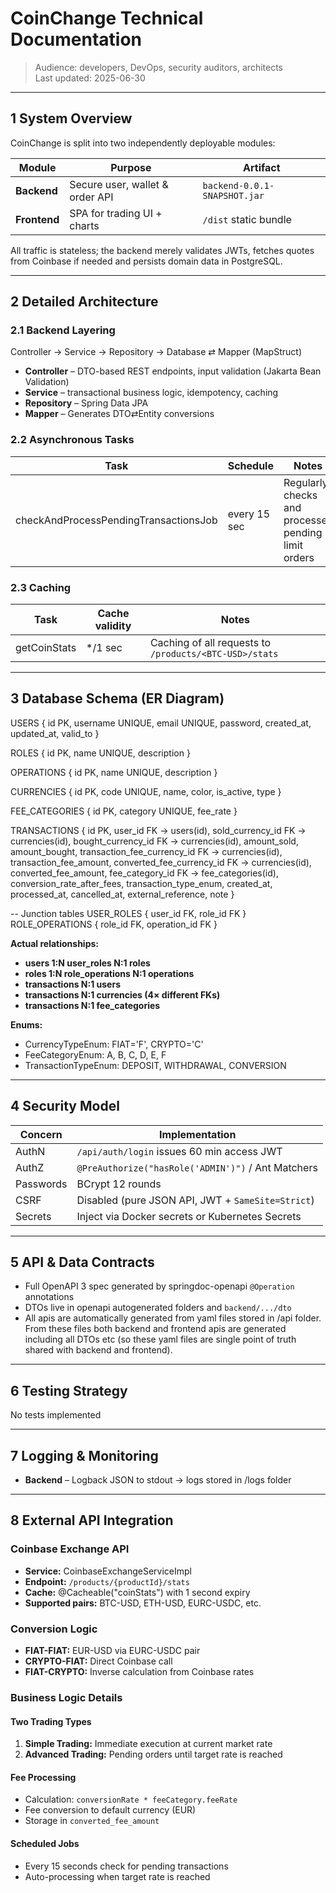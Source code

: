 # CoinChange Technical Documentation

> Audience: developers, DevOps, security auditors, architects  
> Last updated: 2025-06-30

---

## 1   System Overview
CoinChange is split into two independently deployable modules:

| Module   | Purpose                                       | Artifact        |
|----------|-----------------------------------------------|-----------------|
| **Backend** | Secure user, wallet & order API            | `backend-0.0.1-SNAPSHOT.jar` |
| **Frontend** | SPA for trading UI + charts               | `/dist` static bundle |

All traffic is stateless; the backend merely validates JWTs, fetches quotes from Coinbase if needed and persists domain data in PostgreSQL.

---

## 2   Detailed Architecture

### 2.1  Backend Layering

Controller → Service → Repository → Database ⇄ Mapper (MapStruct)

* **Controller** – DTO-based REST endpoints, input validation (Jakarta Bean Validation)
* **Service** – transactional business logic, idempotency, caching
* **Repository** – Spring Data JPA
* **Mapper** – Generates DTO⇄Entity conversions

### 2.2  Asynchronous Tasks
| Task                                  | Schedule     | Notes                                               |
|---------------------------------------|--------------|-----------------------------------------------------|
| checkAndProcessPendingTransactionsJob | every 15 sec | Regularly checks and processes pending limit orders |

### 2.3  Caching
| Task               | Cache validity | Notes                                                  |
|--------------------|----------------|--------------------------------------------------------|
| getCoinStats       | */1 sec        | Caching of all requests to `/products/<BTC-USD>/stats` |

---

## 3   Database Schema (ER Diagram)

USERS {
id PK, username UNIQUE, email UNIQUE, password,
created_at, updated_at, valid_to
}

ROLES {
id PK, name UNIQUE, description
}

OPERATIONS {
id PK, name UNIQUE, description
}

CURRENCIES {
id PK, code UNIQUE, name, color, is_active, type
}

FEE_CATEGORIES {
id PK, category UNIQUE, fee_rate
}

TRANSACTIONS {
id PK,
user_id FK → users(id),
sold_currency_id FK → currencies(id),
bought_currency_id FK → currencies(id),
amount_sold, amount_bought,
transaction_fee_currency_id FK → currencies(id),
transaction_fee_amount,
converted_fee_currency_id FK → currencies(id),
converted_fee_amount,
fee_category_id FK → fee_categories(id),
conversion_rate_after_fees,
transaction_type_enum,
created_at, processed_at, cancelled_at,
external_reference, note
}

-- Junction tables
USER_ROLES { user_id FK, role_id FK }
ROLE_OPERATIONS { role_id FK, operation_id FK }

**Actual relationships:**
* **users 1:N user_roles N:1 roles**
* **roles 1:N role_operations N:1 operations**
* **transactions N:1 users**
* **transactions N:1 currencies (4× different FKs)**
* **transactions N:1 fee_categories**

**Enums:**
* CurrencyTypeEnum: FIAT='F', CRYPTO='C'
* FeeCategoryEnum: A, B, C, D, E, F
* TransactionTypeEnum: DEPOSIT, WITHDRAWAL, CONVERSION
---

## 4   Security Model

| Concern          | Implementation                                             |
|------------------|------------------------------------------------------------|
| AuthN            | `/api/auth/login` issues 60 min access JWT |
| AuthZ            | `@PreAuthorize("hasRole('ADMIN')")` / Ant Matchers         |
| Passwords        | BCrypt 12 rounds                                           |
| CSRF             | Disabled (pure JSON API, JWT + `SameSite=Strict`)          |
| Secrets          | Inject via Docker secrets or Kubernetes Secrets            |

---

## 5   API & Data Contracts
* Full OpenAPI 3 spec generated by springdoc-openapi `@Operation` annotations
* DTOs live in openapi autogenerated folders and `backend/.../dto`
* All apis are automatically generated from yaml files stored in /api folder. From these files both backend and frontend apis are generated including all DTOs etc (so these yaml files are single point of truth shared with backend and frontend).

---

## 6   Testing Strategy
No tests implemented

---

## 7   Logging & Monitoring
* **Backend** – Logback JSON to stdout → logs stored in /logs folder

---

## 8   External API Integration

### Coinbase Exchange API
* **Service:** CoinbaseExchangeServiceImpl
* **Endpoint:** `/products/{productId}/stats`
* **Cache:** @Cacheable("coinStats") with 1 second expiry
* **Supported pairs:** BTC-USD, ETH-USD, EURC-USDC, etc.

### Conversion Logic
* **FIAT-FIAT:** EUR-USD via EURC-USDC pair
* **CRYPTO-FIAT:** Direct Coinbase call
* **FIAT-CRYPTO:** Inverse calculation from Coinbase rates

### Business Logic Details

#### Two Trading Types
1. **Simple Trading:** Immediate execution at current market rate
2. **Advanced Trading:** Pending orders until target rate is reached

#### Fee Processing
* Calculation: `conversionRate * feeCategory.feeRate`
* Fee conversion to default currency (EUR)
* Storage in `converted_fee_amount`

#### Scheduled Jobs
* Every 15 seconds check for pending transactions
* Auto-processing when target rate is reached


